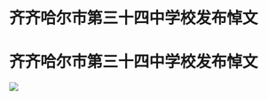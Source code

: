 # 齐齐哈尔市第三十四中学校发布悼文

# 齐齐哈尔市第三十四中学校发布悼文

![](https://inews.gtimg.com/om_bt/O5j505EBPthvKdPdumK2JPzSkDoVPhYpoMsP6yTFDpBsEAA/1000)

